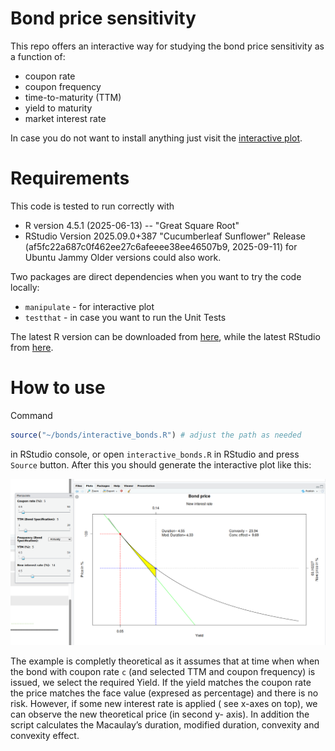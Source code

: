 # Bond price sensitivity

This repo offers an interactive way for studying the bond price sensitivity as a function of:

- coupon rate
- coupon frequency
- time-to-maturity (TTM)
- yield to maturity
- market interest rate

In case you do not want to install anything just visit the [interactive plot](https://krenar.shinyapps.io/bonds/).

# Requirements

This code is tested to run correctly with

- R version 4.5.1 (2025-06-13) -- "Great Square Root"
- RStudio Version 2025.09.0+387 "Cucumberleaf Sunflower" Release (af5fc22a687c0f462ee27c6afeeee38ee46507b9, 2025-09-11) for Ubuntu Jammy
  Older versions could also work.

Two packages are direct dependencies when you want to try the code locally:

- `manipulate` - for interactive plot
- `testthat` - in case you want to run the Unit Tests

The latest R version can be downloaded from [here](https://www.r-project.org/), while the latest RStudio from [here](https://posit.co/download/rstudio-desktop/).

# How to use

Command

```r
source("~/bonds/interactive_bonds.R") # adjust the path as needed
```

in RStudio console, or open `interactive_bonds.R` in RStudio and press `Source` button. After this you should generate the interactive plot like this:

![Bond price](screenshots/picture.png)

The example is completly theoretical as it assumes that at time when when the bond with coupon rate `c` (and selected TTM and coupon frequency) is issued, we select the required Yield. If the yield matches the coupon rate the price matches the face value (expresed as percentage) and there is no risk. However, if some new interest rate is applied ( see x-axes on top), we can observe the new theoretical price (in second y- axis). In addition the script calculates the Macaulay’s duration, modified duration, convexity and convexity effect.
